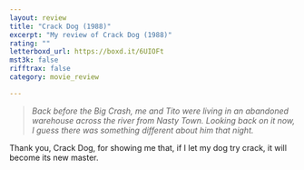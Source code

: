 ```yaml
---
layout: review
title: "Crack Dog (1988)"
excerpt: "My review of Crack Dog (1988)"
rating: ""
letterboxd_url: https://boxd.it/6UIOFt
mst3k: false
rifftrax: false
category: movie_review

---
```


<blockquote><i>Back before the Big Crash, me and Tito were living in an abandoned warehouse across the river from Nasty Town. Looking back on it now, I guess there was something different about him that night.</i></blockquote>

Thank you, Crack Dog, for showing me that, if I let my dog try crack, it will become its new master.